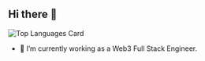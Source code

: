 ## Hi there 👋


![Top Languages Card](https://github-readme-stats.vercel.app/api/top-langs/?username=butterflyTony&hide=HTML&langs_count=5)

- 🔭 I’m currently working as a Web3 Full Stack Engineer.


